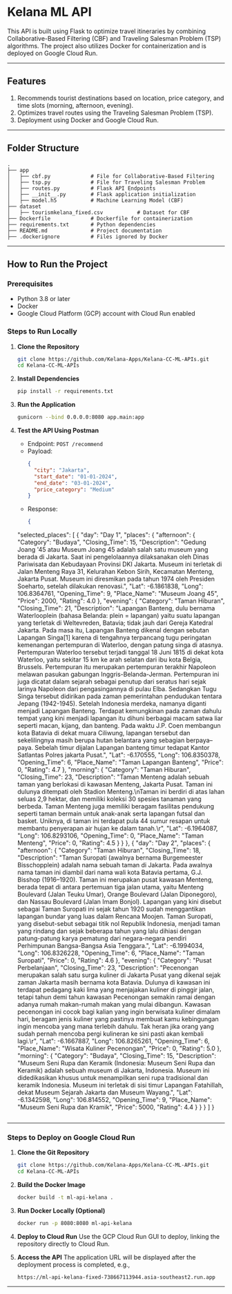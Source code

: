 
# Kelana ML API

This API is built using Flask to optimize travel itineraries by combining Collaborative-Based Filtering (CBF) and Traveling Salesman Problem (TSP) algorithms. The project also utilizes Docker for containerization and is deployed on Google Cloud Run.

---

## **Features**
1. Recommends tourist destinations based on location, price category, and time slots (morning, afternoon, evening).
2. Optimizes travel routes using the Traveling Salesman Problem (TSP).
3. Deployment using Docker and Google Cloud Run.

---

## **Folder Structure**
```
.
├── app
│   ├── cbf.py             # File for Collaborative-Based Filtering
│   ├── tsp.py             # File for Traveling Salesman Problem
│   ├── routes.py          # Flask API Endpoints
│   ├── __init__.py        # Flask application initialization
│   ├── model.h5           # Machine Learning Model (CBF)
├── dataset
│   ├── tourismkelana_fixed.csv           # Dataset for CBF
├── Dockerfile             # Dockerfile for containerization
├── requirements.txt       # Python dependencies
├── README.md              # Project documentation
├── .dockerignore          # Files ignored by Docker
```

---

## **How to Run the Project**

### **Prerequisites**
- Python 3.8 or later
- Docker
- Google Cloud Platform (GCP) account with Cloud Run enabled

### **Steps to Run Locally**

1. **Clone the Repository**
   ```bash
   git clone https://github.com/Kelana-Apps/Kelana-CC-ML-APIs.git
   cd Kelana-CC-ML-APIs
   ```

2. **Install Dependencies**
   ```bash
   pip install -r requirements.txt
   ```

3. **Run the Application**
   ```bash
   gunicorn --bind 0.0.0.0:8080 app.main:app
   ```

4. **Test the API Using Postman**
   - Endpoint: `POST /recommend`
   - Payload:
     ```json
     {
       "city": "Jakarta",
       "start_date": "01-01-2024",
       "end_date": "03-01-2024",
       "price_category": "Medium"
     }
     ```
   - Response:
     ```json
     {
    "selected_places": [
        {
            "day": "Day 1",
            "places": {
                "afternoon": {
                    "Category": "Budaya",
                    "Closing_Time": 15,
                    "Description": "Gedung Joang '45 atau Museum Joang 45 adalah salah satu museum yang berada di Jakarta. Saat ini pengelolaannya dilaksanakan oleh Dinas Pariwisata dan Kebudayaan Provinsi DKI Jakarta. Museum ini terletak di Jalan Menteng Raya 31, Kelurahan Kebon Sirih, Kecamatan Menteng, Jakarta Pusat. Museum ini diresmikan pada tahun 1974 oleh Presiden Soeharto, setelah dilakukan renovasi.",
                    "Lat": -6.1861838,
                    "Long": 106.8364761,
                    "Opening_Time": 9,
                    "Place_Name": "Museum Joang 45",
                    "Price": 2000,
                    "Rating": 4.0
                },
                "evening": {
                    "Category": "Taman Hiburan",
                    "Closing_Time": 21,
                    "Description": "Lapangan Banteng, dulu bernama Waterlooplein (bahasa Belanda: plein = lapangan) yaitu suatu lapangan yang terletak di Weltevreden, Batavia; tidak jauh dari Gereja Katedral Jakarta. Pada masa itu, Lapangan Banteng dikenal dengan sebutan Lapangan Singa[1] karena di tengahnya terpancang tugu peringatan kemenangan pertempuran di Waterloo, dengan patung singa di atasnya. Pertempuran Waterloo tersebut terjadi tanggal 18 Juni 1815 di dekat kota Waterloo, yaitu sekitar 15 km ke arah selatan dari ibu kota Belgia, Brussels. Pertempuran itu merupakan pertempuran terakhir Napoleon melawan pasukan gabungan Inggris-Belanda-Jerman. Pertempuran ini juga dicatat dalam sejarah sebagai penutup dari seratus hari sejak larinya Napoleon dari pengasingannya di pulau Elba. Sedangkan Tugu Singa tersebut didirikan pada zaman pemerintahan pendudukan tentara Jepang (1942-1945). Setelah Indonesia merdeka, namanya diganti menjadi Lapangan Banteng. Terdapat kemungkinan pada zaman dahulu tempat yang kini menjadi lapangan itu dihuni berbagai macam satwa liar seperti macan, kijang, dan banteng. Pada waktu J.P. Coen membangun kota Batavia di dekat muara Ciliwung, lapangan tersebut dan sekelilingnya masih berupa hutan belantara yang sebagian berpaya–paya. Sebelah timur dijalan Lapangan banteng timur tedapat Kantor Satlantas Polres jakarta Pusat.",
                    "Lat": -6.170555,
                    "Long": 106.8350378,
                    "Opening_Time": 6,
                    "Place_Name": "Taman Lapangan Banteng",
                    "Price": 0,
                    "Rating": 4.7
                },
                "morning": {
                    "Category": "Taman Hiburan",
                    "Closing_Time": 23,
                    "Description": "Taman Menteng adalah sebuah taman yang berlokasi di kawasan Menteng, Jakarta Pusat. Taman ini dulunya ditempati oleh Stadion Menteng.\\nTaman ini berdiri di atas lahan seluas 2,9 hektar, dan memiliki koleksi 30 spesies tanaman yang berbeda. Taman Menteng juga memiliki beragam fasilitas pendukung seperti taman bermain untuk anak-anak serta lapangan futsal dan basket. Uniknya, di taman ini terdapat pula 44 sumur resapan untuk membantu penyerapan air hujan ke dalam tanah.\r",
                    "Lat": -6.1964087,
                    "Long": 106.8293106,
                    "Opening_Time": 0,
                    "Place_Name": "Taman Menteng",
                    "Price": 0,
                    "Rating": 4.5
                }
            }
        },
        {
            "day": "Day 2",
            "places": {
                "afternoon": {
                    "Category": "Taman Hiburan",
                    "Closing_Time": 18,
                    "Description": "Taman Suropati (awalnya bernama Burgemeester Bisschopplein) adalah nama sebuah taman di Jakarta. Pada awalnya nama taman ini diambil dari nama wali kota Batavia pertama, G.J. Bisshop (1916–1920). Taman ini merupakan pusat kawasan Menteng, berada tepat di antara pertemuan tiga jalan utama, yaitu Menteng Boulevard (Jalan Teuku Umar), Orange Boulevard (Jalan Diponegoro), dan Nassau Boulevard (Jalan Imam Bonjol). Lapangan yang kini disebut sebagai Taman Suropati ini sejak tahun 1920 sudah menggantikan lapangan bundar yang luas dalam Rencana Moojen. Taman Suropati, yang disebut-sebut sebagai titik nol Republik Indonesia, menjadi taman yang rindang dan sejak beberapa tahun yang lalu dihiasi dengan patung-patung karya pematung dari negara-negara pendiri Perhimpunan Bangsa-Bangsa Asia Tenggara.",
                    "Lat": -6.1994034,
                    "Long": 106.8326228,
                    "Opening_Time": 6,
                    "Place_Name": "Taman Suropati",
                    "Price": 0,
                    "Rating": 4.6
                },
                "evening": {
                    "Category": "Pusat Perbelanjaan",
                    "Closing_Time": 23,
                    "Description": "Pecenongan merupakan salah satu surga kuliner di Jakarta Pusat yang dikenal sejak zaman Jakarta masih bernama kota Batavia. Dulunya di kawasan ini terdapat pedagang kaki lima yang menjajakan kuliner di pinggir jalan, tetapi tahun demi tahun kawasan Pecenongan semakin ramai dengan adanya rumah makan-rumah makan yang mulai dibangun. Kawasan pecenongan ini cocok bagi kalian yang ingin berwisata kuliner dimalam hari, beragam jenis kuliner yang pastinya membuat kamu kebingungan ingin mencoba yang mana terlebih dahulu. Tak heran jika orang yang sudah pernah mencoba pergi kulineran ke sini pasti akan kembali lagi.\r",
                    "Lat": -6.1667887,
                    "Long": 106.8265261,
                    "Opening_Time": 6,
                    "Place_Name": "Wisata Kuliner Pecenongan",
                    "Price": 0,
                    "Rating": 5.0
                },
                "morning": {
                    "Category": "Budaya",
                    "Closing_Time": 15,
                    "Description": "Museum Seni Rupa dan Keramik (Indonesia: Museum Seni Rupa dan Keramik) adalah sebuah museum di Jakarta, Indonesia. Museum ini didedikasikan khusus untuk menampilkan seni rupa tradisional dan keramik Indonesia. Museum ini terletak di sisi timur Lapangan Fatahillah, dekat Museum Sejarah Jakarta dan Museum Wayang.",
                    "Lat": -6.1342598,
                    "Long": 106.814552,
                    "Opening_Time": 9,
                    "Place_Name": "Museum Seni Rupa dan Kramik",
                    "Price": 5000,
                    "Rating": 4.4
                }
            }
        }
    ]
}
     ```

---

### **Steps to Deploy on Google Cloud Run**

1. **Clone the Git Repository**
   ```bash
   git clone https://github.com/Kelana-Apps/Kelana-CC-ML-APIs.git
   cd Kelana-CC-ML-APIs
   ```

2. **Build the Docker Image**
   ```bash
   docker build -t ml-api-kelana .
   ```

3. **Run Docker Locally (Optional)**
   ```bash
   docker run -p 8080:8080 ml-api-kelana
   ```

4. **Deploy to Cloud Run**
   Use the GCP Cloud Run GUI to deploy, linking the repository directly to Cloud Run.

5. **Access the API**
   The application URL will be displayed after the deployment process is completed, e.g.,
   ```
   https://ml-api-kelana-fixed-738667113944.asia-southeast2.run.app
   ```

---
